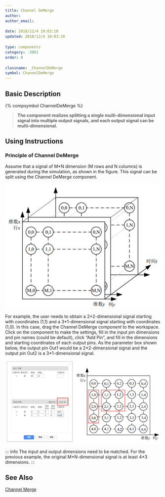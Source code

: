 ```yaml
---
title: Channel DeMerge
author: 
author_email:

date: 2018/12/4 10:03:10
updated: 2018/12/4 10:03:10

type: components
category: -3001
order: 0

classname: _ChannelDeMerge
symbol: ChannelDeMerge
---
```

## Basic Description
{% compsymbol ChannelDeMerge %}

> **The component realizes splitting a single multi-dimensional input signal into multiple output signals, and each output signal can be multi-dimensional.**

## Using Instructions

### Principle of Channel DeMerge

Assume that a signal of M*N dimension (M rows and N columns) is generated during the simulation, as shown in the figure. This signal can be split using the Channel DeMerge component.

![信号图](comp_DeMux/M1.png)

For example, the user needs to obtain a 2\*2-dimensional signal starting with coordinates (1,1) and a 3\*1-dimensional signal starting with coordinates (1,0). In this case, drag the Channel DeMerge component to the workspace. Click on the component to make the settings, fill in the input pin dimensions and pin names (could be default), click “Add Pin”, and fill in the dimensions and starting coordinates of each output pins. As the parameter box shown below, the output pin Out1 would be a 2\*2-dimensional signal and the output pin Out2 is a 3*1-dimensional signal.

![信号图1](comp_DeMux/M2.png)

::: info
The input and output dimensions need to be matched. For the previous example, the original M\*N-dimensional signal is at least 4\*3 dimensions.
:::


## See Also

[Channel Merge](comp_ChannelMerge.md)